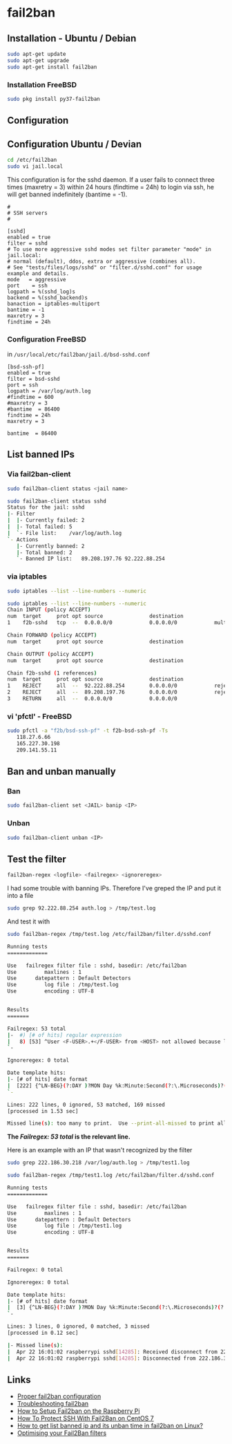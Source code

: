 # fail2ban

## Installation - Ubuntu / Debian

```sh
sudo apt-get update
sudo apt-get upgrade
sudo apt-get install fail2ban
```

### Installation FreeBSD

```sh
sudo pkg install py37-fail2ban
```

## Configuration

## Configuration Ubuntu / Devian

```sh
cd /etc/fail2ban
sudo vi jail.local
```

This configuration is for the sshd daemon. If a user fails to connect three times (maxretry = 3) within 24 hours (findtime = 24h) to login via ssh, he will get banned indefinitely (bantime = -1). 

```
#
# SSH servers
#

[sshd]
enabled = true
filter = sshd
# To use more aggressive sshd modes set filter parameter "mode" in jail.local:
# normal (default), ddos, extra or aggressive (combines all).
# See "tests/files/logs/sshd" or "filter.d/sshd.conf" for usage example and details.
mode   = aggressive
port    = ssh
logpath = %(sshd_log)s
backend = %(sshd_backend)s
banaction = iptables-multiport
bantime = -1
maxretry = 3
findtime = 24h
```

### Configuration FreeBSD

in `/usr/local/etc/fail2ban/jail.d/bsd-sshd.conf`

```
[bsd-ssh-pf]
enabled = true
filter = bsd-sshd
port = ssh
logpath = /var/log/auth.log
#findtime = 600
#maxretry = 3
#bantime  = 86400
findtime = 24h
maxretry = 3

bantime  = 86400
```

## List banned IPs

### Via fail2ban-client

```sh
sudo fail2ban-client status <jail name>
```

```sh
sudo fail2ban-client status sshd
Status for the jail: sshd
|- Filter
|  |- Currently failed:	2
|  |- Total failed:	5
|  `- File list:	/var/log/auth.log
`- Actions
   |- Currently banned:	2
   |- Total banned:	2
   `- Banned IP list:	89.208.197.76 92.222.88.254
```

### via iptables

```sh
sudo iptables --list --line-numbers --numeric
```

```sh
sudo iptables --list --line-numbers --numeric
Chain INPUT (policy ACCEPT)
num  target     prot opt source               destination         
1    f2b-sshd   tcp  --  0.0.0.0/0            0.0.0.0/0            multiport dports 22

Chain FORWARD (policy ACCEPT)
num  target     prot opt source               destination         

Chain OUTPUT (policy ACCEPT)
num  target     prot opt source               destination         

Chain f2b-sshd (1 references)
num  target     prot opt source               destination         
1    REJECT     all  --  92.222.88.254        0.0.0.0/0            reject-with icmp-port-unreachable
2    REJECT     all  --  89.208.197.76        0.0.0.0/0            reject-with icmp-port-unreachable
3    RETURN     all  --  0.0.0.0/0            0.0.0.0/0           
```

### vi 'pfctl' - FreeBSD

```sh
sudo pfctl -a "f2b/bsd-ssh-pf" -t f2b-bsd-ssh-pf -Ts
   118.27.6.66
   165.227.30.198
   209.141.55.11
```

## Ban and unban manually

### Ban

```sh
sudo fail2ban-client set <JAIL> banip <IP>
```

### Unban

```sh
sudo fail2ban-client unban <IP>
```

## Test the filter

```sh
fail2ban-regex <logfile> <failregex> <ignoreregex>
```

I had some trouble with banning IPs. Therefore I've greped the IP and put it into a file

```sh
sudo grep 92.222.88.254 auth.log > /tmp/test.log
```

And test it with

```sh
sudo fail2ban-regex /tmp/test.log /etc/fail2ban/filter.d/sshd.conf 

Running tests
=============

Use   failregex filter file : sshd, basedir: /etc/fail2ban
Use         maxlines : 1
Use      datepattern : Default Detectors
Use         log file : /tmp/test.log
Use         encoding : UTF-8


Results
=======

Failregex: 53 total
|-  #) [# of hits] regular expression
|   8) [53] ^User <F-USER>.+</F-USER> from <HOST> not allowed because listed in DenyUsers\s*(?: \[preauth\])?\s*$
`-

Ignoreregex: 0 total

Date template hits:
|- [# of hits] date format
|  [222] {^LN-BEG}(?:DAY )?MON Day %k:Minute:Second(?:\.Microseconds)?(?: ExYear)?
`-

Lines: 222 lines, 0 ignored, 53 matched, 169 missed
[processed in 1.53 sec]

Missed line(s): too many to print.  Use --print-all-missed to print all 169 lines
```

**The *Failregex: 53 total* is the relevant line.**

Here is an example with an IP that wasn't recognized by the filter

```sh
sudo grep 222.186.30.218 /var/log/auth.log > /tmp/test1.log
```

```sh
sudo fail2ban-regex /tmp/test1.log /etc/fail2ban/filter.d/sshd.conf 

Running tests
=============

Use   failregex filter file : sshd, basedir: /etc/fail2ban
Use         maxlines : 1
Use      datepattern : Default Detectors
Use         log file : /tmp/test1.log
Use         encoding : UTF-8


Results
=======

Failregex: 0 total

Ignoreregex: 0 total

Date template hits:
|- [# of hits] date format
|  [3] {^LN-BEG}(?:DAY )?MON Day %k:Minute:Second(?:\.Microseconds)?(?: ExYear)?
`-

Lines: 3 lines, 0 ignored, 0 matched, 3 missed
[processed in 0.12 sec]

|- Missed line(s):
|  Apr 22 16:01:02 raspberrypi sshd[14285]: Received disconnect from 222.186.30.218 port 63194:11:  [preauth]
|  Apr 22 16:01:02 raspberrypi sshd[14285]: Disconnected from 222.186.30.218 port 63194 [preauth]
```

## Links
* [Proper fail2ban configuration](https://github.com/fail2ban/fail2ban/wiki/Proper-fail2ban-configuration)
* [Troubleshooting fail2ban](https://github.com/fail2ban/fail2ban/wiki/Troubleshooting)
* [How to Setup Fail2ban on the Raspberry Pi](https://pimylifeup.com/raspberry-pi-fail2ban/)
* [How To Protect SSH With Fail2Ban on CentOS 7](https://www.digitalocean.com/community/tutorials/how-to-protect-ssh-with-fail2ban-on-centos-7)
* [How to get list banned ip and its unban time in fail2ban on Linux?](https://superuser.com/questions/1539368/how-to-get-list-banned-ip-and-its-unban-time-in-fail2ban-on-linux)
* [Optimising your Fail2Ban filters](https://www.the-art-of-web.com/system/fail2ban-filters/)